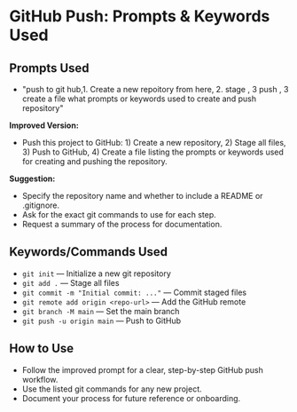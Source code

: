 # GitHub Push: Prompts & Keywords Used

## Prompts Used

- "push to git hub,1. Create a new repoitory from here, 2. stage , 3 push , 3 create a file what prompts or keywords used to create and push repository"

**Improved Version:**
- Push this project to GitHub: 1) Create a new repository, 2) Stage all files, 3) Push to GitHub, 4) Create a file listing the prompts or keywords used for creating and pushing the repository.

**Suggestion:**
- Specify the repository name and whether to include a README or .gitignore.
- Ask for the exact git commands to use for each step.
- Request a summary of the process for documentation.

## Keywords/Commands Used

- `git init` — Initialize a new git repository
- `git add .` — Stage all files
- `git commit -m "Initial commit: ..."` — Commit staged files
- `git remote add origin <repo-url>` — Add the GitHub remote
- `git branch -M main` — Set the main branch
- `git push -u origin main` — Push to GitHub

## How to Use
- Follow the improved prompt for a clear, step-by-step GitHub push workflow.
- Use the listed git commands for any new project.
- Document your process for future reference or onboarding. 